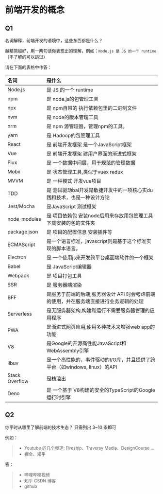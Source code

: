 # 前端开发的概念

## Q1

名词解释，前端开发的语境中，这些东西都是什么？

越精简越好，用一两句话你表现出的理解，例如：`Node.js 是 JS 的一个 runtime`  
（不了解的可以跳过）

请在下面的表格中作答：

| 名词           | 是什么                       |
|:---------------|:-----------------------------|
| Node.js        | 是 JS 的一个 runtime         |
| npm            | 是 node.js的包管理工具             |
| npx            | 是 npm自带的 执行依赖包里的二进制文件 |
| nvm            | 是 node的版本管理工具      |
| nrm            | 是 npm 源管理器，管理npm的工具。    |
| yarn           | 是 Hadoop的包管理工具        |
| React          | 是 前端开发框架 是一个JavaScript框架    |
| Vue            | 是 前端开发框架 建用户界面的渐进式框架   |
| Flux           | 是 一个数据中间层，用于规范的管理数据   |
| Mobx           | 是 状态管理工具,类似于vuex redux   |
| MVVM           | 是 一种模式 开发vue项目      |
| TDD            | 是 测试驱动bai开发是敏捷开发中的一项核心实du践和技术，也是一种设计方论 |
| Jest/Mocha     | 是JavaScript 测试框架|
| node_modules   | 是 项目依赖包 安装node后用来存放用包管理工具下载安装的包的文件夹|
| package.json   | 是 项目的配置信息 安装插件等 |
| ECMAScript     | 是一个语言标准，javascript则是基于这个标准实现的脚本语言。|
| Electron       | 是 一个使用js来开发跨平台桌面端软件的一个框架   |
| Babel          | 是 JavaScript编辑器          |
| Webpack        | 是 项目打包工具              |
| SSR            | 是 服务器端渲染                |
| BFF            | 是服务于前端的后端,服务器设计 API 时会考虑前端的使用，并在服务端直接进行业务逻辑的处理 |
| Serverless     | 是无服务器架构,构建和运行不需要服务器管理的应用程序 |
| PWA            | 是渐进式网页应用,使用多种技术来增强web app的功能 |
| V8             | 是Google的开源高性能JavaScript和WebAssembly引擎   |
| libuv          | 是一个高性能的，事件驱动的I/O库，并且提供了跨平台（如windows, linux）的API|
| Stack Overflow | 是栈溢出                       |
| Deno           | 是 一个基于 V8构建的安全的TypeScript的Google运行时引擎|

## Q2

你平时从哪里了解前端的技术生态？
只需列出 3~10 条即可

例如：

> - Youtube 的几个频道: Fireship、Traversy Media、DesignCourse …
> - 掘金、知乎

答：
> - 哔哩哔哩视频
> - 知乎 CSDN 博客
> - github